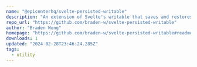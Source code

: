 ```yaml
---
name: "@epicenterhq/svelte-persisted-writable"
description: "An extension of Svelte's writable that saves and restores data from localstorage automatically. Fork of @efstajas/svelte-stored-writable with better error handling and parameters as destructured object"
repo_url: "https://github.com/braden-w/svelte-persisted-writable"
author: "Braden Wong"
homepage: "https://github.com/braden-w/svelte-persisted-writable#readme"
downloads: 1
updated: "2024-02-28T23:46:24.285Z"
tags: 
  - utility
---
```

